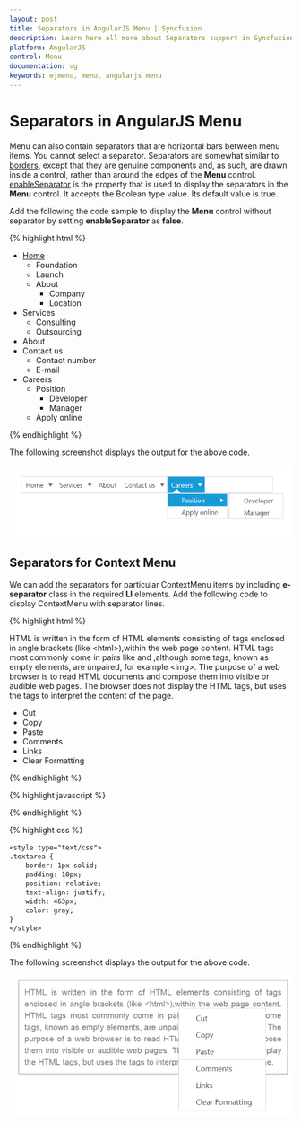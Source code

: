 ```yaml
---
layout: post
title: Separators in AngularJS Menu | Syncfusion
description: Learn here all more about Separators support in Syncfusion AngularJS Menu control, its elements, and more.
platform: AngularJS
control: Menu
documentation: ug
keywords: ejmenu, menu, angularjs menu
---
```


# Separators in AngularJS Menu

Menu can also contain separators that are horizontal bars between menu items. You cannot select a separator. Separators are somewhat similar to [borders](http://docs.oracle.com/javase/tutorial/uiswing/components/border.html), except that they are genuine components and, as such, are drawn inside a control, rather than around the edges of the **Menu** control. [enableSeparator](https://help.syncfusion.com/api/js/ejmenu#members:enableseparator) is the property that is used to display the separators in the **Menu** control. It accepts the Boolean type value. Its default value is true. 

Add the following the code sample to display the **Menu** control without separator by setting **enableSeparator** as **false**.

{% highlight html %}

    
<div>
    <ul id="menucontrol" ej-menu e-width="500" e-enableseparator="false">
        <li id="home">
            <a href="#">Home</a>
            <ul>
                <li><a>Foundation</a></li>
                <li><a>Launch</a></li>
                <li>
                    <a>About</a>
                    <ul>
                        <li><a>Company</a></li>
                        <li><a>Location</a></li>
                    </ul>
                </li>
            </ul>
        </li>
        <li id="Services">
            <a>Services</a>
            <ul>
                <li><a>Consulting</a></li>
                <li><a>Outsourcing</a></li>
            </ul>
        </li>
        <li id="About"><a>About</a></li>
        <li id="Contact">
            <a>Contact us</a>
            <ul>
                <li><a>Contact number</a></li>
                <li><a>E-mail</a></li>
            </ul>
        </li>
        <li id="Careers">
            <a>Careers</a>
            <ul>
                <li>
                    <a>Position</a>
                    <ul>
                        <li><a>Developer</a></li>
                        <li><a>Manager</a></li>
                    </ul>
                </li>
                <li><a>Apply online</a></li>
            </ul>
        </li>
    </ul>
</div>

{% endhighlight %}

The following screenshot displays the output for the above code. 

![AngularJS Menu Separators](Separators_images/Separators_img1.png) 

## Separators for Context Menu

We can add the separators for particular ContextMenu items by including **e-separator** class in the required **LI** elements. Add the following code to display ContextMenu with separator lines.


{% highlight html %}

<div id="target" class="textarea">
	HTML is written in the form of HTML elements consisting of tags enclosed in angle brackets (like &lt;html&gt;),within the web page content. HTML tags most commonly come in pairs like and ,although some tags, known as empty elements, are unpaired, for example &lt;img&gt;. The purpose of a web browser is to read HTML documents and compose them into visible or audible web pages. The browser does not display the HTML tags, but uses the tags to interpret the content of the page.
</div>

<ul id="contextMenu" ej-menu e-contextmenutarget="#target" e-menutype="type">
	<li><a>Cut</a></li>
	<li><a>Copy</a></li>
	<li class="e-separator"><a>Paste</a></li>
	<li><a>Comments</a></li>
	<li><a>Links</a></li>
	<li><a>Clear Formatting</a></li>
</ul>

{% endhighlight %}


{% highlight javascript %}

 <script type="text/javascript">
    angular.module('MenuApp', ['ejangular'])
    .controller('MenuCtrl', function ($scope) {
        $scope.type = ej.MenuType.ContextMenu;                 
    });		
 </script>
	
{% endhighlight %}


{% highlight css %}

    <style type="text/css">	
    .textarea {
        border: 1px solid;
        padding: 10px;
        position: relative;
        text-align: justify;
        width: 463px;
        color: gray;
    }		
    </style>

{% endhighlight %}

The following screenshot displays the output for the above code. 

![Separators for Context Menu in AngularJS](Separators_images/Separators_img2.png)